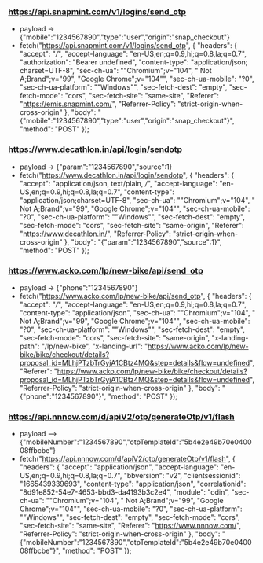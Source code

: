 ### https://api.snapmint.com/v1/logins/send_otp
- payload -> {"mobile":"1234567890","type":"user","origin":"snap_checkout"}
- fetch("https://api.snapmint.com/v1/logins/send_otp", {
  "headers": {
    "accept": "*/*",
    "accept-language": "en-US,en;q=0.9,hi;q=0.8,la;q=0.7",
    "authorization": "Bearer undefined",
    "content-type": "application/json; charset=UTF-8",
    "sec-ch-ua": "\"Chromium\";v=\"104\", \" Not A;Brand\";v=\"99\", \"Google Chrome\";v=\"104\"",
    "sec-ch-ua-mobile": "?0",
    "sec-ch-ua-platform": "\"Windows\"",
    "sec-fetch-dest": "empty",
    "sec-fetch-mode": "cors",
    "sec-fetch-site": "same-site",
    "Referer": "https://emis.snapmint.com/",
    "Referrer-Policy": "strict-origin-when-cross-origin"
  },
  "body": "{\"mobile\":\"1234567890\",\"type\":\"user\",\"origin\":\"snap_checkout\"}",
  "method": "POST"
});

### https://www.decathlon.in/api/login/sendotp
- payload -> {"param":"1234567890","source":1}
- fetch("https://www.decathlon.in/api/login/sendotp", {
  "headers": {
    "accept": "application/json, text/plain, */*",
    "accept-language": "en-US,en;q=0.9,hi;q=0.8,la;q=0.7",
    "content-type": "application/json;charset=UTF-8",
    "sec-ch-ua": "\"Chromium\";v=\"104\", \" Not A;Brand\";v=\"99\", \"Google Chrome\";v=\"104\"",
    "sec-ch-ua-mobile": "?0",
    "sec-ch-ua-platform": "\"Windows\"",
    "sec-fetch-dest": "empty",
    "sec-fetch-mode": "cors",
    "sec-fetch-site": "same-origin",
    "Referer": "https://www.decathlon.in/",
    "Referrer-Policy": "strict-origin-when-cross-origin"
  },
  "body": "{\"param\":\"1234567890\",\"source\":1}",
  "method": "POST"
});

### https://www.acko.com/lp/new-bike/api/send_otp
- payload -> {"phone":"1234567890"}
- fetch("https://www.acko.com/lp/new-bike/api/send_otp", {
  "headers": {
    "accept": "*/*",
    "accept-language": "en-US,en;q=0.9,hi;q=0.8,la;q=0.7",
    "content-type": "application/json",
    "sec-ch-ua": "\"Chromium\";v=\"104\", \" Not A;Brand\";v=\"99\", \"Google Chrome\";v=\"104\"",
    "sec-ch-ua-mobile": "?0",
    "sec-ch-ua-platform": "\"Windows\"",
    "sec-fetch-dest": "empty",
    "sec-fetch-mode": "cors",
    "sec-fetch-site": "same-origin",
    "x-landing-path": "/lp/new-bike",
    "x-landing-url": "https://www.acko.com/lp/new-bike/bike/checkout/details?proposal_id=MLhjPTzbTrGyjA1CBtz4MQ&step=details&flow=undefined",
    "Referer": "https://www.acko.com/lp/new-bike/bike/checkout/details?proposal_id=MLhjPTzbTrGyjA1CBtz4MQ&step=details&flow=undefined",
    "Referrer-Policy": "strict-origin-when-cross-origin"
  },
  "body": "{\"phone\":\"1234567890\"}",
  "method": "POST"
});

### https://api.nnnow.com/d/apiV2/otp/generateOtp/v1/flash
- payload --> {"mobileNumber":"1234567890","otpTemplateId":"5b4e2e49b70e040008ffbcbe"}
- fetch("https://api.nnnow.com/d/apiV2/otp/generateOtp/v1/flash", {
  "headers": {
    "accept": "application/json",
    "accept-language": "en-US,en;q=0.9,hi;q=0.8,la;q=0.7",
    "bbversion": "v2",
    "clientsessionid": "1665439339693",
    "content-type": "application/json",
    "correlationid": "8d91e852-54e7-4653-bbd3-da4193b3c2e4",
    "module": "odin",
    "sec-ch-ua": "\"Chromium\";v=\"104\", \" Not A;Brand\";v=\"99\", \"Google Chrome\";v=\"104\"",
    "sec-ch-ua-mobile": "?0",
    "sec-ch-ua-platform": "\"Windows\"",
    "sec-fetch-dest": "empty",
    "sec-fetch-mode": "cors",
    "sec-fetch-site": "same-site",
    "Referer": "https://www.nnnow.com/",
    "Referrer-Policy": "strict-origin-when-cross-origin"
  },
  "body": "{\"mobileNumber\":\"1234567890\",\"otpTemplateId\":\"5b4e2e49b70e040008ffbcbe\"}",
  "method": "POST"
});
